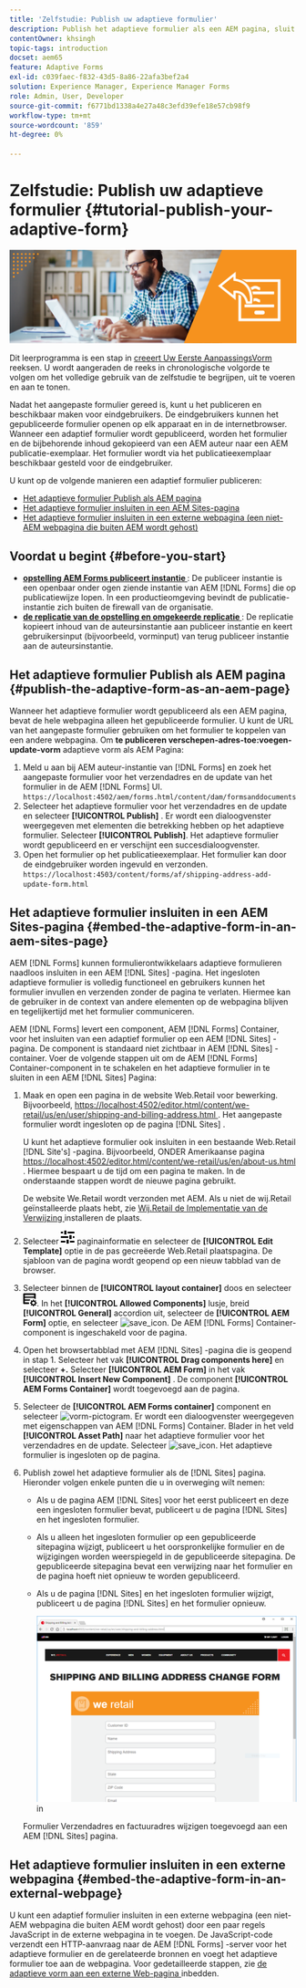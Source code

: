 ```yaml
---
title: 'Zelfstudie: Publish uw adaptieve formulier'
description: Publish het adaptieve formulier als een AEM pagina, sluit het formulier in op een AEM Sites-pagina of sluit het adaptieve formulier in op een externe webpagina
contentOwner: khsingh
topic-tags: introduction
docset: aem65
feature: Adaptive Forms
exl-id: c039faec-f832-43d5-8a86-22afa3bef2a4
solution: Experience Manager, Experience Manager Forms
role: Admin, User, Developer
source-git-commit: f6771bd1338a4e27a48c3efd39efe18e57cb98f9
workflow-type: tm+mt
source-wordcount: '859'
ht-degree: 0%

---
```


# Zelfstudie: Publish uw adaptieve formulier {#tutorial-publish-your-adaptive-form}

![ Hero-beeld ](do-not-localize/13-publish-your-adaptive-form-small.png)

Dit leerprogramma is een stap in [ creeert Uw Eerste AanpassingsVorm ](https://helpx.adobe.com/experience-manager/6-3/forms/using/create-your-first-adaptive-form.html) reeksen. U wordt aangeraden de reeks in chronologische volgorde te volgen om het volledige gebruik van de zelfstudie te begrijpen, uit te voeren en aan te tonen.

Nadat het aangepaste formulier gereed is, kunt u het publiceren en beschikbaar maken voor eindgebruikers. De eindgebruikers kunnen het gepubliceerde formulier openen op elk apparaat en in de internetbrowser. Wanneer een adaptief formulier wordt gepubliceerd, worden het formulier en de bijbehorende inhoud gekopieerd van een AEM auteur naar een AEM publicatie-exemplaar. Het formulier wordt via het publicatieexemplaar beschikbaar gesteld voor de eindgebruiker.

U kunt op de volgende manieren een adaptief formulier publiceren:

* [Het adaptieve formulier Publish als AEM pagina](../../forms/using/publish-your-adaptive-form.md#publish-the-adaptive-form-as-an-aem-page)
* [Het adaptieve formulier insluiten in een AEM Sites-pagina](#embed-the-adaptive-form-in-an-aem-sites-page)
* [Het adaptieve formulier insluiten in een externe webpagina (een niet-AEM webpagina die buiten AEM wordt gehost)](../../forms/using/publish-your-adaptive-form.md)

## Voordat u begint {#before-you-start}

* **[opstelling AEM Forms publiceert instantie ](https://helpx.adobe.com/experience-manager/6-3/forms/using/installing-configuring-aem-forms-osgi.html)**: De publiceer instantie is een openbaar onder ogen ziende instantie van AEM [!DNL Forms] die op publicatiewijze lopen. In een productieomgeving bevindt de publicatie-instantie zich buiten de firewall van de organisatie.
* **[de replicatie van de opstelling en omgekeerde replicatie ](https://helpx.adobe.com/experience-manager/6-3/help/sites-deploying/replication.html)**: De replicatie kopieert inhoud van de auteursinstantie aan publiceer instantie en keert gebruikersinput (bijvoorbeeld, vorminput) van terug publiceer instantie aan de auteursinstantie.

## Het adaptieve formulier Publish als AEM pagina {#publish-the-adaptive-form-as-an-aem-page}

Wanneer het adaptieve formulier wordt gepubliceerd als een AEM pagina, bevat de hele webpagina alleen het gepubliceerde formulier. U kunt de URL van het aangepaste formulier gebruiken om het formulier te koppelen van een andere webpagina. Om **te publiceren verschepen-adres-toe:voegen-update-vorm** adaptieve vorm als AEM Pagina:

1. Meld u aan bij AEM auteur-instantie van [!DNL Forms] en zoek het aangepaste formulier voor het verzendadres en de update van het formulier in de AEM [!DNL Forms] UI.
   `https://localhost:4502/aem/forms.html/content/dam/formsanddocuments`
1. Selecteer het adaptieve formulier voor het verzendadres en de update en selecteer **[!UICONTROL Publish]** . Er wordt een dialoogvenster weergegeven met elementen die betrekking hebben op het adaptieve formulier. Selecteer **[!UICONTROL Publish]**. Het adaptieve formulier wordt gepubliceerd en er verschijnt een succesdialoogvenster.
1. Open het formulier op het publicatieexemplaar. Het formulier kan door de eindgebruiker worden ingevuld en verzonden.
   `https://localhost:4503/content/forms/af/shipping-address-add-update-form.html`

## Het adaptieve formulier insluiten in een AEM Sites-pagina {#embed-the-adaptive-form-in-an-aem-sites-page}

AEM [!DNL Forms] kunnen formulierontwikkelaars adaptieve formulieren naadloos insluiten in een AEM [!DNL Sites] -pagina. Het ingesloten adaptieve formulier is volledig functioneel en gebruikers kunnen het formulier invullen en verzenden zonder de pagina te verlaten. Hiermee kan de gebruiker in de context van andere elementen op de webpagina blijven en tegelijkertijd met het formulier communiceren.

AEM [!DNL Forms] levert een component, AEM [!DNL Forms] Container, voor het insluiten van een adaptief formulier op een AEM [!DNL Sites] -pagina. De component is standaard niet zichtbaar in AEM [!DNL Sites] -container. Voer de volgende stappen uit om de AEM [!DNL Forms] Container-component in te schakelen en het adaptieve formulier in te sluiten in een AEM [!DNL Sites] Pagina:

1. Maak en open een pagina in de website Web.Retail voor bewerking. Bijvoorbeeld, [ https://localhost:4502/editor.html/content/we-retail/us/en/user/shipping-and-billing-address.html ](https://localhost:4502/editor.html/content/we-retail/us/en/user/shipping-and-billing-address.html). Het aangepaste formulier wordt ingesloten op de pagina [!DNL Sites] .

   U kunt het adaptieve formulier ook insluiten in een bestaande Web.Retail [!DNL Site's] -pagina. Bijvoorbeeld, ONDER Amerikaanse pagina [ https://localhost:4502/editor.html/content/we-retail/us/en/about-us.html ](https://localhost:4502/editor.html/content/we-retail/us/en/about-us.html). Hiermee bespaart u de tijd om een pagina te maken. In de onderstaande stappen wordt de nieuwe pagina gebruikt.

   De website We.Retail wordt verzonden met AEM. Als u niet de wij.Retail geïnstalleerde plaats hebt, zie [ Wij.Retail de Implementatie van de Verwijzing ](https://helpx.adobe.com/experience-manager/6-3/help/sites-developing/we-retail.html) installeren de plaats.

1. Selecteer ![ eigenschappen ](assets/properties.png) paginainformatie en selecteer de **[!UICONTROL Edit Template]** optie in de pas gecreëerde Web.Retail plaatspagina. De sjabloon van de pagina wordt geopend op een nieuw tabblad van de browser.
1. Selecteer binnen de **[!UICONTROL layout container]** doos en selecteer ![ terugkoppel ](assets/feedmanagement.png). In het **[!UICONTROL Allowed Components]** lusje, breid **[!UICONTROL General]** accordion uit, selecteer de **[!UICONTROL AEM Form]** optie, en selecteer ![ save_icon ](assets/save_icon.svg). De AEM [!DNL Forms] Container-component is ingeschakeld voor de pagina.

1. Open het browsertabblad met AEM [!DNL Sites] -pagina die is geopend in stap 1. Selecteer het vak **[!UICONTROL Drag components here]** en selecteer **+.** Selecteer **[!UICONTROL AEM Form]** in het vak **[!UICONTROL Insert New Component]** . De component **[!UICONTROL AEM Forms Container]** wordt toegevoegd aan de pagina.
1. Selecteer de **[!UICONTROL AEM Forms container]** component en selecteer ![ vorm-pictogram ](assets/configure-icon.svg). Er wordt een dialoogvenster weergegeven met eigenschappen van AEM [!DNL Forms] Container. Blader in het veld **[!UICONTROL Asset Path]** naar het adaptieve formulier voor het verzendadres en de update. Selecteer ![ save_icon ](assets/save_icon.svg). Het adaptieve formulier is ingesloten op de pagina.
1. Publish zowel het adaptieve formulier als de [!DNL Sites] pagina. Hieronder volgen enkele punten die u in overweging wilt nemen:

   * Als u de pagina AEM [!DNL Sites] voor het eerst publiceert en deze een ingesloten formulier bevat, publiceert u de pagina [!DNL Sites] en het ingesloten formulier.
   * Als u alleen het ingesloten formulier op een gepubliceerde sitepagina wijzigt, publiceert u het oorspronkelijke formulier en de wijzigingen worden weerspiegeld in de gepubliceerde sitepagina. De gepubliceerde sitepagina bevat een verwijzing naar het formulier en de pagina hoeft niet opnieuw te worden gepubliceerd.
   * Als u de pagina [!DNL Sites] en het ingesloten formulier wijzigt, publiceert u de pagina [!DNL Sites] en het formulier opnieuw.

     ![ bed-in-a-plaats-plaatsen ](assets/embed-in-aem-sites.png) in

   Formulier Verzendadres en factuuradres wijzigen toegevoegd aan een AEM [!DNL Sites] pagina.

## Het adaptieve formulier insluiten in een externe webpagina {#embed-the-adaptive-form-in-an-external-webpage}

U kunt een adaptief formulier insluiten in een externe webpagina (een niet-AEM webpagina die buiten AEM wordt gehost) door een paar regels JavaScript in de externe webpagina in te voegen. De JavaScript-code verzendt een HTTP-aanvraag naar de AEM [!DNL Forms] -server voor het adaptieve formulier en de gerelateerde bronnen en voegt het adaptieve formulier toe aan de webpagina. Voor gedetailleerde stappen, zie [ de adaptieve vorm aan een externe Web-pagina ](/help/forms/using/embed-adaptive-form-external-web-page.md) inbedden.
